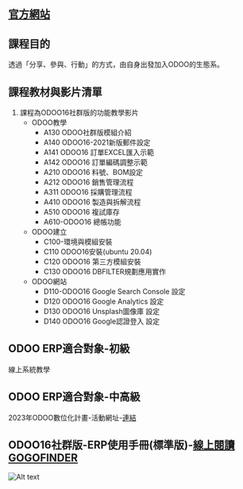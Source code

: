 ## [官方網站 ](https://consultant.xienci.com/)
## 課程目的
透過「分享、參與、行動」的方式，由自身出發加入ODOO的生態系。

## 課程教材與影片清單
1. 課程為ODOO16社群版的功能教學影片
   + ODOO教學
     + A130 ODOO社群版模組介紹
     + A140 ODOO16-2021新版郵件設定
     + A141 ODOO16 訂單EXCEL匯入示範
     + A142 ODOO16 訂單編碼調整示範
     + A210 ODOO16 料號、BOM設定
     + A212 ODOO16 銷售管理流程
     + A311 ODOO16 採購管理流程
     + A410 ODOO16 製造與拆解流程
     + A510 ODOO16 複試庫存
     + A610-ODOO16 總帳功能
   + ODOO建立
     + C100-環境與模組安裝
     + C110 ODOO16安裝(ubuntu 20.04)
     + C120 ODOO16 第三方模組安裝
     + C130 ODOO16 DBFILTER規劃應用實作
   + ODOO網站
     + D110-ODOO16 Google Search Console 設定
     + D120 ODOO16 Google Analytics 設定
     + D130 ODOO16 Unsplash圖像庫 設定
     + D140 ODOO16 Google認證登入 設定

## ODOO ERP適合對象-初級
線上系統教學

## ODOO ERP適合對象-中高級
2023年ODOO數位化計畫-活動網址-[連結](https://consultant.xienci.com/blog/xienci-9/a000-odoo-2023-2)

## ODOO16社群版-ERP使用手冊(標準版)-[線上閱讀GOGOFINDER](https://www.gogofinder.com.tw/book/content.php?id=11130)
![Alt text](https://github.com/ksharry/odoo-repository/blob/main/pic/99.png?raw=true)
